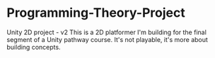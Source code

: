 # Programming-Theory-Project
Unity 2D project - v2
This is a 2D platformer I'm building for the final segment of a Unity pathway course. It's not playable, it's more about building concepts.
